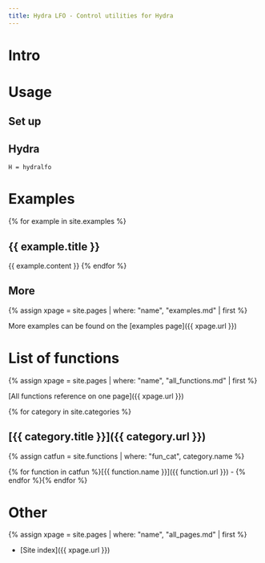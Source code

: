 ```yaml
---
title: Hydra LFO - Control utilities for Hydra
---
```


# Intro

# Usage

## Set up

## Hydra

```
H = hydralfo
```

# Examples

{% for example in site.examples %}
## {{ example.title }}
{{ example.content }}
{% endfor %}

## More

{% assign xpage = site.pages | where: "name", "examples.md" | first %}

More examples can be found on the [examples page]({{ xpage.url }})

# List of functions

{% assign xpage = site.pages | where: "name", "all_functions.md" | first %}

[All functions reference on one page]({{ xpage.url }})

{% for category in site.categories %}
## [{{ category.title }}]({{ category.url }})

{% assign catfun = site.functions | where: "fun_cat", category.name %}

{% for function in catfun %}[{{ function.name }}]({{ function.url }}) - {% endfor %}{% endfor %}

# Other

{% assign xpage = site.pages | where: "name", "all_pages.md" | first %}

 * [Site index]({{ xpage.url }})

